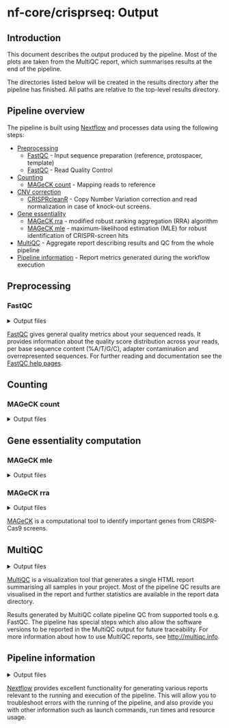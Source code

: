 # nf-core/crisprseq: Output

## Introduction

This document describes the output produced by the pipeline. Most of the plots are taken from the MultiQC report, which summarises results at the end of the pipeline.

The directories listed below will be created in the results directory after the pipeline has finished. All paths are relative to the top-level results directory.

## Pipeline overview

The pipeline is built using [Nextflow](https://www.nextflow.io/) and processes data using the following steps:

- [Preprocessing](#preprocessing)
  - [FastQC](#sequences) - Input sequence preparation (reference, protospacer, template)
  - [FastQC](#fastqc) - Read Quality Control
- [Counting](#counting)
  - [MAGeCK count](#count) - Mapping reads to reference
- [CNV correction](#counting)
  - [CRISPRcleanR](#crisprcleanr) - Copy Number Variation correction and read normalization in case of knock-out screens.
- [Gene essentiality](#gene-essentiality)
  - [MAGeCK rra](#rra) - modified robust ranking aggregation (RRA) algorithm
  - [MAGeCK mle](#mle) - maximum-likelihood estimation (MLE) for robust identification of CRISPR-screen hits
- [MultiQC](#multiqc) - Aggregate report describing results and QC from the whole pipeline
- [Pipeline information](#pipeline-information) - Report metrics generated during the workflow execution

## Preprocessing

### FastQC

<details markdown="1">
<summary>Output files</summary>

- `fastqc/`
  - `*_fastqc.html`: FastQC report containing quality metrics.
  - `*_fastqc.zip`: Zip archive containing the FastQC report, tab-delimited data file and plot images.

</details>

[FastQC](http://www.bioinformatics.babraham.ac.uk/projects/fastqc/) gives general quality metrics about your sequenced reads. It provides information about the quality score distribution across your reads, per base sequence content (%A/T/G/C), adapter contamination and overrepresented sequences. For further reading and documentation see the [FastQC help pages](http://www.bioinformatics.babraham.ac.uk/projects/fastqc/Help/).

## Counting

### MAGeCK count

<details markdown="1">
<summary>Output files</summary>

- `mageck/count`
  - `*_count.txt`: read counts per sample per sgRNA and gene, tab separated
  - `*_count_normalized.txt`: normalized read counts, tab separated
  - `*_count_table.log`: log information of the run

</details>

## Gene essentiality computation

### MAGeCK mle

<details markdown="1">
<summary>Output files</summary>

- `mageck/mle`
  - `*_gene_summary.txt`: ranked table of the genes and their associated p-values
  - `*_sgrna_summary.txt`: sgRNA ranking results, tab separated file
  - `*.log`: log of the run

</details>

### MAGeCK rra

<details markdown="1">
<summary>Output files</summary>

- `mageck/rra`
  - `*_gene_summary.txt`: ranked table of the genes and their associated p-values
  - `*_count_sgrna_summary.txt`: sgRNA ranking results, tab separated file containing means, p-values
  - `*.report.Rmd`: markdown report recapping essential genes
  - `*_count_table.log`: log of the run

</details>

[MAGeCK](https://sourceforge.net/p/mageck/wiki/Home/) is a computational tool to identify important genes from CRISPR-Cas9 screens.

## MultiQC

<details markdown="1">
<summary>Output files</summary>

- `multiqc/`
  - `multiqc_report.html`: a standalone HTML file that can be viewed in your web browser.
  - `multiqc_data/`: directory containing parsed statistics from the different tools used in the pipeline.
  - `multiqc_plots/`: directory containing static images from the report in various formats.

</details>

[MultiQC](http://multiqc.info) is a visualization tool that generates a single HTML report summarising all samples in your project. Most of the pipeline QC results are visualised in the report and further statistics are available in the report data directory.

Results generated by MultiQC collate pipeline QC from supported tools e.g. FastQC. The pipeline has special steps which also allow the software versions to be reported in the MultiQC output for future traceability. For more information about how to use MultiQC reports, see <http://multiqc.info>.

## Pipeline information

<details markdown="1">
<summary>Output files</summary>

- `pipeline_info/`
  - Reports generated by Nextflow: `execution_report.html`, `execution_timeline.html`, `execution_trace.txt` and `pipeline_dag.dot`/`pipeline_dag.svg`.
  - Reports generated by the pipeline: `pipeline_report.html`, `pipeline_report.txt` and `software_versions.yml`. The `pipeline_report*` files will only be present if the `--email` / `--email_on_fail` parameter's are used when running the pipeline.
  - Reformatted samplesheet files used as input to the pipeline: `samplesheet.valid.csv`.

</details>

[Nextflow](https://www.nextflow.io/docs/latest/tracing.html) provides excellent functionality for generating various reports relevant to the running and execution of the pipeline. This will allow you to troubleshoot errors with the running of the pipeline, and also provide you with other information such as launch commands, run times and resource usage.
